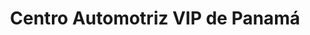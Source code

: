 ---
title: "Centro Automotriz VIP de Panamá"
url: /panama-city/centro-automotriz-vip-de-panama/
shop: piezas de automóviles
---
